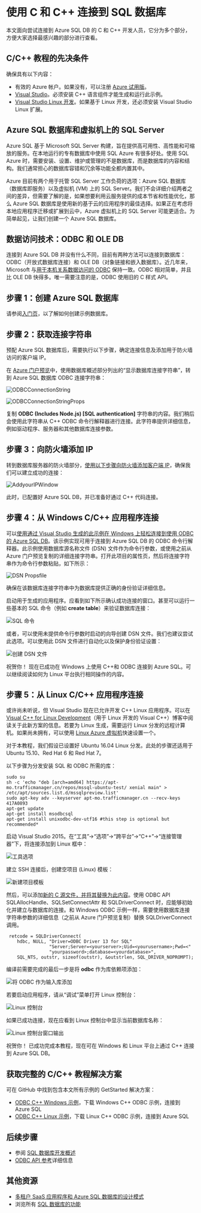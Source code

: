 <properties
    pageTitle="使用 C 和 C++ 连接到 SQL 数据库 | Azure"
    description="使用本快速入门教程中的示例代码，生成一个包含 C++ 代码的新式应用程序，该应用程序由云中强大的关系数据库 Azure SQL 数据库提供支持。"
    services="sql-database"
    documentationcenter=""
    author="asthana86"
    manager="danmoth"
    editor="" />  

<tags
    ms.assetid="07d9e0b1-3234-4f17-a252-a7559160a9db"
    ms.service="sql-database"
    ms.workload="drivers"
    ms.tgt_pltfrm="na"
    ms.devlang="cpp"
    ms.topic="article"
    ms.date="11/01/2016"
    wacn.date="12/19/2016"
    ms.author="tobiast" />  


# 使用 C 和 C++ 连接到 SQL 数据库
本文面向尝试连接到 Azure SQL DB 的 C 和 C++ 开发人员，它分为多个部分，方便大家选择最感兴趣的部分进行查看。

## C/C++ 教程的先决条件
确保具有以下内容：

* 有效的 Azure 帐户。如果没有，可以注册 [Azure 试用版](/pricing/1rmb-trial/)。
* [Visual Studio](https://www.visualstudio.com/downloads/)。必须安装 C++ 语言组件才能生成和运行此示例。
* [Visual Studio Linux 开发](https://visualstudiogallery.msdn.microsoft.com/725025cf-7067-45c2-8d01-1e0fd359ae6e)。如果基于 Linux 开发，还必须安装 Visual Studio Linux 扩展。

## <a id="AzureSQL"></a>Azure SQL 数据库和虚拟机上的 SQL Server
Azure SQL 基于 Microsoft SQL Server 构建，旨在提供高可用性、高性能和可缩放的服务。在本地运行的专有数据库中使用 SQL Azure 有很多好处。使用 SQL Azure 时，需要安装、设置、维护或管理的不是数据库，而是数据库的内容和结构。我们通常担心的数据库容错和冗余等功能全都内置其中。

Azure 目前有两个用于托管 SQL Server 工作负荷的选项：Azure SQL 数据库（数据库即服务）以及虚拟机 (VM) 上的 SQL Server。我们不会详细介绍两者之间的差异，但需要了解的是，如果想要利用云服务提供的成本节省和性能优化，那么 Azure SQL 数据库是使用新的基于云的应用程序的最佳选择。如果正在考虑将本地应用程序迁移或扩展到云中，Azure 虚拟机上的 SQL Server 可能更适合。为简单起见，让我们创建一个 Azure SQL 数据库。

## <a id="ODBC"></a>数据访问技术：ODBC 和 OLE DB
连接到 Azure SQL DB 并没有什么不同，目前有两种方法可以连接到数据库：ODBC（开放式数据库连接）和 OLE DB（对象链接和嵌入数据库）。近几年来，Microsoft 与[用于本机关系数据访问的 ODBC](https://blogs.msdn.microsoft.com/sqlnativeclient/2011/08/29/microsoft-is-aligning-with-odbc-for-native-relational-data-access/) 保持一致。ODBC 相对简单，并且比 OLE DB 快得多。唯一需要注意的是，ODBC 使用旧的 C 样式 API。

## <a id="Create"></a>步骤 1：创建 Azure SQL 数据库
请参阅[入门页](/documentation/articles/sql-database-get-started/)，以了解如何创建示例数据库。

## <a id="ConnectionString"></a>步骤 2：获取连接字符串
预配 Azure SQL 数据库后，需要执行以下步骤，确定连接信息及添加用于防火墙访问的客户端 IP。

在 [Azure 门户预览](https://portal.azure.cn/)中，使用数据库概述部分列出的“显示数据库连接字符串”，转到 Azure SQL 数据库 ODBC 连接字符串：

![ODBCConnectionString](./media/sql-database-develop-cplusplus-simple/azureportal.png)  


![ODBCConnectionStringProps](./media/sql-database-develop-cplusplus-simple/dbconnection.png)  


复制 **ODBC (Includes Node.js) [SQL authentication]** 字符串的内容。我们稍后会使用此字符串从 C++ ODBC 命令行解释器进行连接。此字符串提供详细信息，例如驱动程序、服务器和其他数据库连接参数。

## <a id="Firewall"></a>步骤 3：向防火墙添加 IP
转到数据库服务器的防火墙部分，[使用以下步骤向防火墙添加客户端 IP](/documentation/articles/sql-database-configure-firewall-settings/)，确保我们可以建立成功的连接：

![AddyourIPWindow](./media/sql-database-develop-cplusplus-simple/ip.png)  


此时，已配置好 Azure SQL DB，并已准备好通过 C++ 代码连接。

## <a id="Windows"></a>步骤 4：从 Windows C/C++ 应用程序连接
可以[使用通过 Visual Studio 生成的此示例在 Windows 上轻松连接到使用 ODBC 的 Azure SQL DB](https://github.com/Microsoft/VCSamples/tree/master/VC2015Samples/ODBC%20database%20sample%20%28windows%29)。该示例实现可用于连接到 Azure SQL DB 的 ODBC 命令行解释器。此示例使用数据库源名称文件 (DSN) 文件作为命令行参数，或使用之前从 Azure 门户预览复制的详细连接字符串。打开此项目的属性页，然后将连接字符串作为命令行参数粘贴，如下所示：

![DSN Propsfile](./media/sql-database-develop-cplusplus-simple/props.png)  


确保在该数据库连接字符串中为数据库提供正确的身份验证详细信息。

启动用于生成的应用程序。应看到如下所示确认成功连接的窗口。甚至可以运行一些基本的 SQL 命令（例如 **create table**）来验证数据库连接：

![SQL 命令](./media/sql-database-develop-cplusplus-simple/sqlcommands.png)  


或者，可以使用未提供命令行参数时启动的向导创建 DSN 文件。我们也建议尝试此选项。可以使用此 DSN 文件进行自动化以及保护身份验证设置：

![创建 DSN 文件](./media/sql-database-develop-cplusplus-simple/datasource.png)  


祝贺你！ 现在已成功在 Windows 上使用 C++和 ODBC 连接到 Azure SQL。可以继续阅读如何为 Linux 平台执行相同操作的内容。

## <a id="Linux"></a>步骤 5：从 Linux C/C++ 应用程序连接
或许尚未听说，但 Visual Studio 现在已允许开发 C++ Linux 应用程序。可以在 [Visual C++ for Linux Development](https://blogs.msdn.microsoft.com/vcblog/2016/03/30/visual-c-for-linux-development/)（用于 Linux 开发的 Visual C++）博客中阅读关于此新方案的信息。若要为 Linux 生成，需要运行 Linux 分发的远程计算机。如果尚未拥有，可以使用 [Linux Azure 虚拟机](/documentation/articles/virtual-machines-linux-quick-create-cli/)快速设置一个。

对于本教程，我们假设已设置好 Ubuntu 16.04 Linux 分发。此处的步骤还适用于 Ubuntu 15.10、Red Hat 6 和 Red Hat 7。

以下步骤为分发安装 SQL 和 ODBC 所需的库：

    sudo su
    sh -c 'echo "deb [arch=amd64] https://apt-mo.trafficmanager.cn/repos/mssql-ubuntu-test/ xenial main" > /etc/apt/sources.list.d/mssqlpreview.list'
    sudo apt-key adv --keyserver apt-mo.trafficmanager.cn --recv-keys 417A0893
    apt-get update
    apt-get install msodbcsql
    apt-get install unixodbc-dev-utf16 #this step is optional but recommended*

启动 Visual Studio 2015。在“工具”->“选项”->“跨平台”->“C++”->“连接管理器”下，将连接添加到 Linux 框中：

![工具选项](./media/sql-database-develop-cplusplus-simple/tools.png)  


建立 SSH 连接后，创建空项目 (Linux) 模板：

![新建项目模板](./media/sql-database-develop-cplusplus-simple/template.png)  


然后，可以添加[新的 C 源文件，并将其替换为此内容](https://github.com/Microsoft/VCSamples/blob/master/VC2015Samples/ODBC%20database%20sample%20%28linux%29/odbcconnector/odbcconnector.c)。使用 ODBC API SQLAllocHandle、SQLSetConnectAttr 和 SQLDriverConnect 时，应能够初始化并建立与数据库的连接。和 Windows ODBC 示例一样，需要使用数据库连接字符串参数的详细信息（之前从 Azure 门户预览复制）替换 SQLDriverConnect 调用。

     retcode = SQLDriverConnect(
        hdbc, NULL, "Driver=ODBC Driver 13 for SQL"
                    "Server;Server=<yourserver>;Uid=<yourusername>;Pwd=<"
                    "yourpassword>;database=<yourdatabase>",
        SQL_NTS, outstr, sizeof(outstr), &outstrlen, SQL_DRIVER_NOPROMPT);

编译前需要完成的最后一步是将 **odbc** 作为库依赖项添加：

![将 ODBC 作为输入库添加](./media/sql-database-develop-cplusplus-simple/lib.png)  


若要启动应用程序，请从“调试”菜单打开 Linux 控制台：

![Linux 控制台](./media/sql-database-develop-cplusplus-simple/linuxconsole.png)  


如果已成功连接，现在应看到 Linux 控制台中显示当前数据库名称：

![Linux 控制台窗口输出](./media/sql-database-develop-cplusplus-simple/linuxconsolewindow.png)  


祝贺你！ 已成功完成本教程，现在可在 Windows 和 Linux 平台上通过 C++ 连接到 Azure SQL DB。

## <a id="GetSolution"></a>获取完整的 C/C++ 教程解决方案
可在 GitHub 中找到包含本文所有示例的 GetStarted 解决方案：

* [ODBC C++ Windows 示例](https://github.com/Microsoft/VCSamples/tree/master/VC2015Samples/ODBC%20database%20sample%20%28windows%29)，下载 Windows C++ ODBC 示例，连接到 Azure SQL
* [ODBC C++ Linux 示例](https://github.com/Microsoft/VCSamples/tree/master/VC2015Samples/ODBC%20database%20sample%20%28linux%29)，下载 Linux C++ ODBC 示例，连接到 Azure SQL

## 后续步骤
* 参阅 [SQL 数据库开发概述](/documentation/articles/sql-database-develop-overview/)
* [ODBC API 参考](https://msdn.microsoft.com/zh-cn/library/ms714562(v=vs.85).aspx)详细信息

## 其他资源
* [多租户 SaaS 应用程序和 Azure SQL 数据库的设计模式](/documentation/articles/sql-database-design-patterns-multi-tenancy-saas-applications/)
* 浏览所有 [SQL 数据库的功能](/home/features/sql-database/)

<!---HONumber=Mooncake_1212_2016-->